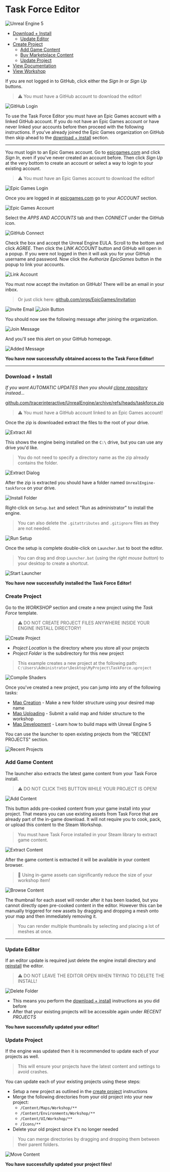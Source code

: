 # Task Force Editor

![Unreal Engine 5](https://github.com/tracerinteractive/TaskForce/assets/43829991/e6425103-4c18-41f1-ab3c-2002825fbe44)

* [Download + Install](#download--install)
	* [Update Editor](#update-editor)
* [Create Project](#create-project)
	* [Add Game Content](#add-game-content)
	* [Buy Marketplace Content](https://www.unrealengine.com/marketplace/store)
	* [Update Project](#update-project)
* [View Documentation](../../wiki)
* [View Workshop](https://steamcommunity.com/app/611300/workshop/)

If you are not logged in to GitHub, click either the *Sign In* or *Sign Up* buttons.
> :warning: You must have a GitHub account to download the editor!

![GitHub Login](https://github.com/tracerinteractive/TaskForce/assets/43829991/eab20d9f-909b-49bd-8f01-4a40e60b5ee7)

To use the Task Force Editor you must have an Epic Games account with a linked GitHub account. If you do not have an Epic Games account or have never linked your accounts before then proceed with the following instructions. If you've already joined the Epic Games organization on GitHub then skip ahead to the [download + install](#download--install) section.

---

You must login to an Epic Games account. Go to [epicgames.com](https://epicgames.com) and click *Sign In*, even if you've never created an account before. Then click *Sign Up* at the very bottom to create an account or select a way to login to your existing account.
> :warning: You must have an Epic Games account to download the editor!

![Epic Games Login](https://github.com/tracerinteractive/TaskForce/assets/43829991/f0edb2a0-ed69-408b-bdc0-8aa499363261)

Once you are logged in at [epicgames.com](https://epicgames.com) go to your *ACCOUNT* section.

![Epic Games Account](https://github.com/tracerinteractive/TaskForce/assets/43829991/e6ae7a9e-9b3a-47c9-a85f-9c6957fe0f8f)

Select the *APPS AND ACCOUNTS* tab and then *CONNECT* under the GitHub icon.

![GitHub Connect](https://github.com/tracerinteractive/TaskForce/assets/43829991/823b3af5-6a8f-4b77-91b9-2df984e1d96c)

Check the box and accept the Unreal Engine EULA. Scroll to the bottom and click *AGREE*. Then click the *LINK ACCOUNT* button and GitHub will open in a popup. If you were not logged in then it will ask you for your GitHub username and password. Now click the *Authorize EpicGames* button in the popup to link your accounts.

![Link Account](https://github.com/tracerinteractive/TaskForce/assets/43829991/3168aded-58f0-455a-9d1f-0f7d58e6bf6b)

You must now accept the invitation on GitHub! There will be an email in your inbox.
> Or just click here: [github.com/orgs/EpicGames/invitation](https://github.com/orgs/EpicGames/invitation)

![Invite Email](https://github.com/tracerinteractive/TaskForce/assets/43829991/bcb69b2b-c90b-4f71-947d-b4278ecff74c)
![Join Button](https://github.com/tracerinteractive/TaskForce/assets/43829991/232da7f9-6f4a-48e1-8008-5e07c4e74739)

You should now see the following message after joining the organization.

![Join Message](https://github.com/tracerinteractive/TaskForce/assets/43829991/aa7a2ea2-6388-4e88-a3b9-e82784a2254e)

And you'll see this alert on your GitHub homepage.

![Added Message](https://github.com/tracerinteractive/TaskForce/assets/43829991/4d1f38f9-7f88-48f1-8d8f-da996c0158e9)

**You have now successfully obtained access to the Task Force Editor!**

---

### Download + Install

*If you want AUTOMATIC UPDATES then you should [clone repository](../../wiki#clone-repository) instead...*

[github.com/tracerinteractive/UnrealEngine/archive/refs/heads/taskforce.zip](https://github.com/tracerinteractive/UnrealEngine/archive/refs/heads/taskforce.zip)
> :warning: You must have a GitHub account linked to an Epic Games account!

Once the zip is downloaded extract the files to the root of your drive.

![Extract All](https://github.com/tracerinteractive/TaskForce/assets/43829991/390f5ca4-53bd-4e21-bc9a-b723fc0d8cbf)

This shows the engine being installed on the `C:\` drive, but you can use any drive you'd like.
> You do not need to specify a directory name as the zip already contains the folder.

![Extract Dialog](https://github.com/tracerinteractive/TaskForce/assets/43829991/5ee77835-ff51-4db0-8d18-8003cd80464d)

After the zip is extracted you should have a folder named `UnrealEngine-taskforce` on your drive.

![Install Folder](https://github.com/tracerinteractive/TaskForce/assets/43829991/ef8e8112-9265-466d-a09f-5da8e5795f4c)

Right-click on `Setup.bat` and select "Run as administrator" to install the engine.
> You can also delete the `.gitattributes` and `.gitignore` files as they are not needed.

![Run Setup](https://github.com/tracerinteractive/TaskForce/assets/43829991/77bbe327-ff39-46bd-b039-c3b810fc9e4e)

Once the setup is complete double-click on `Launcher.bat` to boot the editor.
> You can drag and drop `Launcher.bat` (using the *right mouse button*) to your desktop to create a shortcut.

![Start Launcher](https://github.com/tracerinteractive/TaskForce/assets/43829991/5176a364-7afa-4a57-80f4-7687f430f91b)

**You have now successfully installed the Task Force Editor!**

### Create Project
Go to the *WORKSHOP* section and create a new project using the *Task Force* template.
> :warning: DO NOT CREATE PROJECT FILES ANYWHERE INSIDE YOUR ENGINE INSTALL DIRECTORY! 

![Create Project](https://github.com/tracerinteractive/TaskForce/assets/43829991/0582ff91-ebc8-4b84-a43f-4776e2bebadd)

- *Project Location* is the directory where you store all your projects
- *Project Folder* is the subdirectory for this new project
> This example creates a new project at the following path:  
> `C:\Users\Administrator\Desktop\MyProject\TaskForce.uproject`  

![Compile Shaders](https://github.com/tracerinteractive/TaskForce/assets/43829991/0e3d0425-a832-4ee0-8948-11198021bdca)

Once you've created a new project, you can jump into any of the following tasks:

* [Map Creation](../../wiki/Create-Map) - Make a new folder structure using your desired map name
* [Map Uploading](../../wiki/Upload-Map) - Submit a valid map and folder structure to the workshop
* [Map Development](../../wiki/Develop-Maps) - Learn how to build maps with Unreal Engine 5

You can use the launcher to open existing projects from the "RECENT PROJECTS" section.

![Recent Projects](https://github.com/tracerinteractive/TaskForce/assets/43829991/3e58dbe1-619b-481f-a8b3-8dbcd676a77f)

### Add Game Content

The launcher also extracts the latest game content from your Task Force install.
> :warning: DO NOT CLICK THIS BUTTON WHILE YOUR PROJECT IS OPEN!

![Add Content](https://github.com/tracerinteractive/TaskForce/assets/43829991/eb1b7d98-fe3e-46d5-baa3-efdb9cdf70fb)

This button adds pre-cooked content from your game install into your project. That means you can use existing assets from Task Force that are already part of the in-game download. It will not require you to cook, pack, or upload this content to the Steam Workshop.
> You must have Task Force installed in your Steam library to extract game content.

![Extract Content](https://github.com/tracerinteractive/TaskForce/assets/43829991/98174ddc-16be-4e16-aa32-ec1fe9caef0a)

After the game content is extracted it will be available in your content browser.
> :rocket: Using in-game assets can significantly reduce the size of your workshop item!

![Browse Content](https://github.com/tracerinteractive/TaskForce/assets/43829991/bb2b3e3c-0055-4207-92ba-3733480d8df2)

The thumbnail for each asset will render after it has been loaded, but you cannot directly open pre-cooked content in the editor. However this can be manually triggered for new assets by dragging and dropping a mesh onto your map and then immediately removing it.
> You can render multiple thumbnails by selecting and placing a lot of meshes at once.

---

### Update Editor

If an editor update is required just delete the engine install directory and [reinstall](#download--install) the editor.
> :warning: DO NOT LEAVE THE EDITOR OPEN WHEN TRYING TO DELETE THE INSTALL!

![Delete Folder](https://github.com/tracerinteractive/TaskForce/assets/43829991/8c1e3537-fce8-46a7-a007-e4db495c3e12)

- This means you perform the [download + install](#download--install) instructions as you did before
- After that your existing projects will be accessible again under *RECENT PROJECTS*

**You have successfully updated your editor!**

### Update Project

If the engine was updated then it is recommended to update each of your projects as well.
> This will ensure your projects have the latest content and settings to avoid crashes.

You can update each of your existing projects using these steps:
- Setup a new project as outlined in the [create project](#create-project) instructions
- Merge the following directories from your old project into your new project:
	- `/Content/Maps/Workshop/**`
 	- `/Content/Environments/Workshop/**`
  	- `/Content/UI/Workshop/**`
  	- `/Icons/**`
- Delete your old project since it's no longer needed

> You can merge directories by dragging and dropping them between their parent folders.

![Move Content](https://github.com/tracerinteractive/TaskForce/assets/43829991/7a1c080d-d29e-434e-9226-60b1e35a6386)

**You have successfully updated your project files!**
